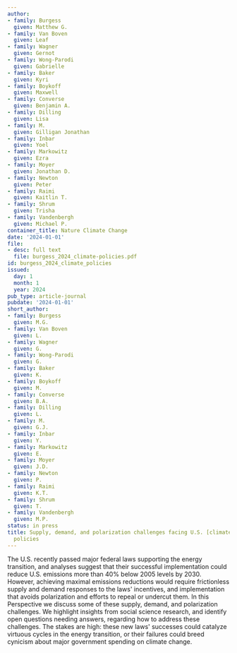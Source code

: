 ```yaml
---
author:
- family: Burgess
  given: Matthew G.
- family: Van Boven
  given: Leaf
- family: Wagner
  given: Gernot
- family: Wong-Parodi
  given: Gabrielle
- family: Baker
  given: Kyri
- family: Boykoff
  given: Maxwell
- family: Converse
  given: Benjamin A.
- family: Dilling
  given: Lisa
- family: M.
  given: Gilligan Jonathan
- family: Inbar
  given: Yoel
- family: Markowitz
  given: Ezra
- family: Moyer
  given: Jonathan D.
- family: Newton
  given: Peter
- family: Raimi
  given: Kaitlin T.
- family: Shrum
  given: Trisha
- family: Vandenbergh
  given: Michael P.
container_title: Nature Climate Change
date: '2024-01-01'
file:
- desc: full text
  file: burgess_2024_climate-policies.pdf
id: burgess_2024_climate_policies
issued:
  day: 1
  month: 1
  year: 2024
pub_type: article-journal
pubdate: '2024-01-01'
short_author:
- family: Burgess
  given: M.G.
- family: Van Boven
  given: L.
- family: Wagner
  given: G.
- family: Wong-Parodi
  given: G.
- family: Baker
  given: K.
- family: Boykoff
  given: M.
- family: Converse
  given: B.A.
- family: Dilling
  given: L.
- family: M.
  given: G.J.
- family: Inbar
  given: Y.
- family: Markowitz
  given: E.
- family: Moyer
  given: J.D.
- family: Newton
  given: P.
- family: Raimi
  given: K.T.
- family: Shrum
  given: T.
- family: Vandenbergh
  given: M.P.
status: in press
title: Supply, demand, and polarization challenges facing U.S. [climate]{.nocase}
  policies
---
```

The U.S. recently passed major federal laws supporting the energy transition, and analyses suggest that their successful implementation could reduce U.S. emissions more than 40% below 2005 levels by 2030. However, achieving maximal emissions reductions would require frictionless supply and demand responses to the laws&#x27; incentives, and implementation that avoids polarization and efforts to repeal or undercut them. In this Perspective we discuss some of these supply, demand, and polarization challenges. We highlight insights from social science research, and identify open questions needing answers, regarding how to address these challenges. The stakes are high: these new laws&#x27; successes could catalyze virtuous cycles in the energy transition, or their failures could breed cynicism about major government spending on climate change.
